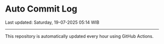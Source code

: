 # Auto Commit Log

Last updated: Saturday, 19-07-2025 05:14 WIB

---

This repository is automatically updated every hour using GitHub Actions.
